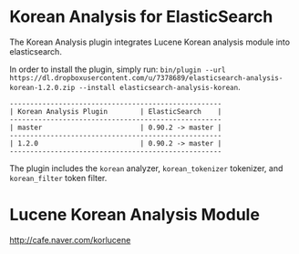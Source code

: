 Korean Analysis for ElasticSearch
==================================

The Korean Analysis plugin integrates Lucene Korean analysis module into elasticsearch.

In order to install the plugin, simply run: `bin/plugin --url https://dl.dropboxusercontent.com/u/7378689/elasticsearch-analysis-korean-1.2.0.zip --install elasticsearch-analysis-korean`.

    ----------------------------------------------------
    | Korean Analysis Plugin        | ElasticSearch    |
    ----------------------------------------------------
    | master                        | 0.90.2 -> master |
    ----------------------------------------------------
    | 1.2.0                         | 0.90.2 -> master |
    ----------------------------------------------------

The plugin includes the `korean` analyzer, `korean_tokenizer` tokenizer, and `korean_filter` token filter.


Lucene Korean Analysis Module
==============================

http://cafe.naver.com/korlucene

